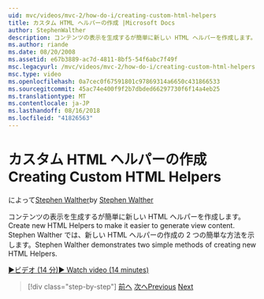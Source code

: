 ```yaml
---
uid: mvc/videos/mvc-2/how-do-i/creating-custom-html-helpers
title: カスタム HTML ヘルパーの作成 |Microsoft Docs
author: StephenWalther
description: コンテンツの表示を生成するが簡単に新しい HTML ヘルパーを作成します。 Stephen Walther では、新しい HTML ヘルパーの作成の 2 つの簡単な方法を示します。
ms.author: riande
ms.date: 08/20/2008
ms.assetid: e67b3889-ac7d-4811-8bf5-54f6abc7f49f
msc.legacyurl: /mvc/videos/mvc-2/how-do-i/creating-custom-html-helpers
msc.type: video
ms.openlocfilehash: 0a7cec0f67591801c97869314a6650c431866533
ms.sourcegitcommit: 45ac74e400f9f2b7dbded66297730f6f14a4eb25
ms.translationtype: MT
ms.contentlocale: ja-JP
ms.lasthandoff: 08/16/2018
ms.locfileid: "41826563"
---
```

<a name="creating-custom-html-helpers"></a><span data-ttu-id="45219-104">カスタム HTML ヘルパーの作成</span><span class="sxs-lookup"><span data-stu-id="45219-104">Creating Custom HTML Helpers</span></span>
====================
<span data-ttu-id="45219-105">によって[Stephen Walther](https://github.com/StephenWalther)</span><span class="sxs-lookup"><span data-stu-id="45219-105">by [Stephen Walther](https://github.com/StephenWalther)</span></span>

<span data-ttu-id="45219-106">コンテンツの表示を生成するが簡単に新しい HTML ヘルパーを作成します。</span><span class="sxs-lookup"><span data-stu-id="45219-106">Create new HTML Helpers to make it easier to generate view content.</span></span> <span data-ttu-id="45219-107">Stephen Walther では、新しい HTML ヘルパーの作成の 2 つの簡単な方法を示します。</span><span class="sxs-lookup"><span data-stu-id="45219-107">Stephen Walther demonstrates two simple methods of creating new HTML Helpers.</span></span>

[<span data-ttu-id="45219-108">&#9654;ビデオ (14 分)</span><span class="sxs-lookup"><span data-stu-id="45219-108">&#9654; Watch video (14 minutes)</span></span>](https://channel9.msdn.com/Blogs/ASP-NET-Site-Videos/creating-custom-html-helpers)

> [!div class="step-by-step"]
> <span data-ttu-id="45219-109">[前へ](creating-unit-tests-for-aspnet-mvc-applications.md)
> [次へ](creating-model-classes-with-linq-to-sql.md)</span><span class="sxs-lookup"><span data-stu-id="45219-109">[Previous](creating-unit-tests-for-aspnet-mvc-applications.md)
[Next](creating-model-classes-with-linq-to-sql.md)</span></span>
